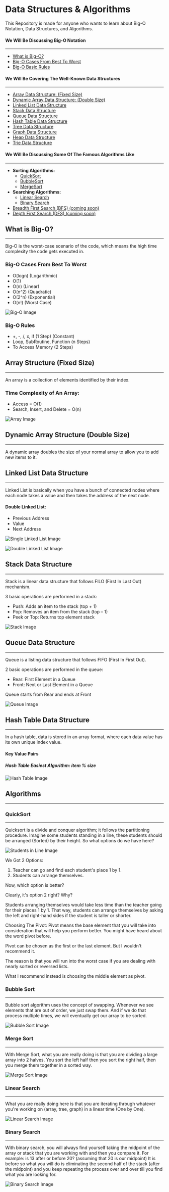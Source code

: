 # Data Structures & Algorithms

This Repository is made for anyone who wants to learn about Big-O Notation, Data Structures, and Algorithms.

#### We Will Be Discussing Big-O Notation
---
- [What is Big-O?](#what-is-big-o)
- [Big-O Cases From Best To Worst](#big-o-cases)
- [Big-O Basic Rules](#big-o-rules)

#### We Will Be Covering The Well-Known Data Structures
---
- [Array Data Structure: (Fixed Size)](#array-structure-fixed-size)
- [Dynamic Array Data Structure: (Double Size)](#dynamic-array-structure-double-size)
- [Linked List Data Structure](#linked-list-data-structure)
- [Stack Data Structure](#stack-data-structure)
- [Queue Data Structure](#queue-data-structure)
- [Hash Table Data Structure](#hash-table-data-structure)
- [Tree Data Structure](#tree-data-structure)
- [Graph Data Structure](#graph-data-structure)
- [Heap Data Structure](#heap-data-structure)
- [Trie Data Structure](#trie-data-structure)

#### We Will Be Discussing Some Of The Famous Algorithms Like
---
- **Sorting Algorithms:**
  - [QuickSort](#quicksort)
  - [BubbleSort](#bubblesort)
  - [MergeSort](#mergesort)
- **Searching Algorithms:**
  - [Linear Search](#linear-search)
  - [Binary Search](#binary-search)
- [Breadth First Search (BFS) (coming soon)](#breadth-first-search-bfs-coming-soon)
- [Depth First Search (DFS) (coming soon)](#depth-first-search-dfs-coming-soon)

## What is Big-O?
---
Big-O is the worst-case scenario of the code, which means the high time complexity the code gets executed in.

### Big-O Cases From Best To Worst
- O(logn) (Logarithmic)
- O(1)
- O(n) (Linear)
- O(n^2) (Quadratic)
- O(2^n) (Exponential)
- O(n!) (Worst Case)

![Big-O Image](images/Big-O.jpeg)

### Big-O Rules
- +, -, /, x, if (1 Step) (Constant)
- Loop, SubRoutine, Function (n Steps)
- To Access Memory (2 Steps)

## Array Structure (Fixed Size)
---
An array is a collection of elements identified by their index.

### Time Complexity of An Array:
- Access = O(1)
- Search, Insert, and Delete = O(n)

![Array Image](images/Array.png)

## Dynamic Array Structure (Double Size)
---
A dynamic array doubles the size of your normal array to allow you to add new items to it.

## Linked List Data Structure
---
Linked List is basically when you have a bunch of connected nodes where each node takes a value and then takes the address of the next node.

#### Double Linked List:
- Previous Address
- Value
- Next Address

![Single Linked List Image](images/Single%20Linked%20List.png)

![Double Linked List Image](images/Double%20Linked%20List.png)

## Stack Data Structure
---
Stack is a linear data structure that follows FILO (First In Last Out) mechanism.

3 basic operations are performed in a stack:
- Push: Adds an item to the stack (top + 1)
- Pop: Removes an item from the stack (top – 1)
- Peek or Top: Returns top element stack

![Stack Image](images/Stack.png)

## Queue Data Structure
---
Queue is a listing data structure that follows FIFO (First In First Out).

2 basic operations are performed in the queue:
- Rear: First Element in a Queue
- Front: Next or Last Element in a Queue

Queue starts from Rear and ends at Front

![Queue Image](images/Queue.png)

## Hash Table Data Structure
---
In a hash table, data is stored in an array format, where each data value has its own unique index value.

#### Key Value Pairs
##### Hash Table Easiest Algorithm:  item % size

![Hash Table Image](images/Hash%20Table.png)

## Algorithms
---
### QuickSort
---
Quicksort is a divide and conquer algorithm; it follows the partitioning procedure. Imagine some students standing in a line, these students should be arranged (Sorted) by their height. So what options do we have here?

![Students in Line Image](images/students-in-line.jpg)

We Got 2 Options:

1. Teacher can go and find each student's place 1 by 1.
2. Students can arrange themselves.

Now, which option is better?

Clearly, it's option 2 right? Why?

Students arranging themselves would take less time than the teacher going for their places 1 by 1. That way, students can arrange themselves by asking the left and right-hand sides if the student is taller or shorter.

Choosing The Pivot:
Pivot means the base element that you will take into consideration that will help you perform better. You might have heard about the word pivot before.

Pivot can be chosen as the first or the last element. But I wouldn't recommend it.

The reason is that you will run into the worst case if you are dealing with nearly sorted or reversed lists.

What I recommend instead is choosing the middle element as pivot.

### Bubble Sort
---
Bubble sort algorithm uses the concept of swapping. Whenever we see elements that are out of order, we just swap them. And if we do that process multiple times, we will eventually get our array to be sorted.

![Bubble Sort Image](images/Bubble-sort.gif)

### Merge Sort
---
With Merge Sort, what you are really doing is that you are dividing a large array into 2 halves. You sort the left half then you sort the right half, then you merge them together in a sorted way.

![Merge Sort Image](images/Merge-sort-example-300px.gif)

### Linear Search
---
What you are really doing here is that you are iterating through whatever you're working on (array, tree, graph) in a linear time (One by One).

![Linear Search Image](images/Linear-Search.png)

### Binary Search
---
With binary search, you will always find yourself taking the midpoint of the array or stack that you are working with and then you compare it. For example: is 13 after or before 20? (assuming that 20 is our midpoint) It is before so what you will do is eliminating the second half of the stack (after the midpoint) and you keep repeating the process over and over till you find what you are looking for.

![Binary Search Image](images/bePceUMnSG-binary_search_gif.gif)
